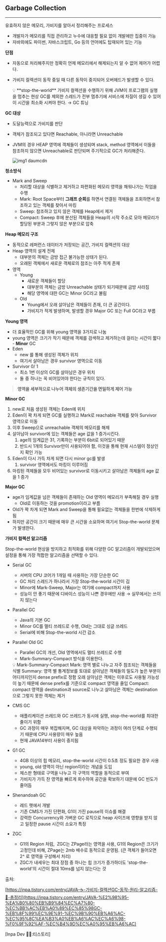 ## Garbage Collection

---

유효하지 않은 메모리, 가비지를 알아서 정리해주는 프로세스

- 개발자가 메모리를 직접 관리하고 누수에 대응할 필요 없이 개발에만 집중이 가능
- 자바외에도 파이썬, 자바스크립트, Go 등의 언어에도 탑재되어 있는 기능

**단점**

- 자동으로 처리해주지만 정확히 언제 메모리에서 해제되는지 알 수 없어 제어가 어렵다.
- 가비지 컬렉션이 동작 중일 때 다른 동작이 중지되어 오버헤드가 발생할 수 있다.

    <aside>
    💡 **stop-the-world**
    가비지 컬렉션을 수행하기 위해 JVM이 프로그램의 실행을 멈추는 현상
    GC를 제외한 스레드가 전부 멈추기에 서비스에 차질이 생길 수 있어 이 시간을 최소화 시켜야 한다.
    → GC 튜닝

    </aside>


**GC 대상**

- 도달능력으로 가비지를 판단
- 객체가 참조되고 있다면 Reachable, 아니라면 Unreachable
- JVM의 경우 HEAP 영역에 객체들이 생성되며 stack, method 영역에서 이들을 참조하지 않으면 Unreachable로 판단되며 주기적으로 GC가 처리해준다.

    ![img1 daumcdn](https://github.com/user-attachments/assets/18ebe5ed-ce75-470f-bcee-f51cea9b1bf6)

**청소방식**

- Mark and Sweep
    - 처리할 대상을 식별하고 제거하고 파편화된 메모리 영역을 채워나가는 작업을 수행
    - Mark: Root Space부터 **그래프 순회**를 하면서 연결된 객체들을 조회하면서 참조하고 있는 객체를 찾아서 마킹
    - Sweep: 참조하고 있지 않은 객체를 Heap에서 제거
    - Compact: Sweep 후에 분산된 객체들을 Heap의 시작 주소로 모아 메모리가 할당된 부분과 그렇지 않은 부분으로 압축

**Heap 메모리 구조**

- 동적으로 레퍼런스 데이터가 저장되는 공간, 가비지 컬렉션의 대상
- Heap 영역의 설계 전제
    - 대부분의 객체는 금방 접근 불가능한 상태가 된다.
    - 오래된 객체에서 새로운 객체로의 참조는 아주 적게 존재
- 영역
    - Young
        - 새로운 객체들이 할당
        - 대부분의 객체는 금방 Unreachable 상태가 되기때문에 금방 사라짐
        - 해당 영역에 대한 GC는 Minor GC라고 불림
    - Old
        - Young에서 오래 살아남은 객체들이 존재, 더 큰 공간이다.
        - 가비지가 적게 발생하며, 발생할 경우 Major GC 또는 Full GC라고 부름

**Young 영역**

- 더 효율적인 GC를 위해 young 영역을 3가지로 나눔
- young 영역은 크기가 작기 때문에 객체를 검색하고 제거하는데 걸리는 시간이 짧다 - **Minor** GC
- Eden
    - new 를 통해 생성된 객체가 위치
    - 여기서 살아남은 경우 survivor 영역으로 이동
- Survivor 0/ 1
    - 최소 1번 이상의 GC를 살아남은 경우 위치
    - 둘 중 하나는 꼭 비어있어야 한다는 규칙이 있다.

> **영역을 세부적으로 나누어 객체의 생존기간을 면밀하게 제어 가능**
>

**Minor GC**

1. new로 처음 생성된 객체는 Eden에 위치
2. Eden이 꽉 차게 되면 GC를 실행하고 Mark로 reachable 객체를 찾아 Survivor 영역으로 이동
3. 이후 Sweep으로 unreachable 객체의 메모리를 해제
4. 살아남아 survivor에 있는 객체들은 age 값을 1 증가시킨다.
    1. age의 임계값은 31, 기록하는 부분이 6bit로 되어있기 때문
    2. 반드시 1개의 Survivor만이 사용되어야 함, 이것을 통해 현재 시스템이 정상인지 확인 가능
5. Eden이 다시 가득 차게 되면 다시 minor gc를 발생
    1. survivor 영역에서도 마킹이 이루어짐
6. 마킹된 객체들을 모두 비어있는 survivor로 이동시키고 살아남은 객체들의 age 값을 1 증가

**Major GC**

- age가 임계값을 넘은 객체들이 존재하는 Old 영역이 메모리가 부족해질 경우 실행
    - Old로 이동하는 것을 promotion이라고 부름
- Old가 꽉 차게 되면 Mark and Sweep을 통해 필요없는 객체들을 한번에 삭제하게 됨
- 하지만 공간이 크기 때문에 매우 큰 시간을 소요하며 여기서 Stop-the-world 문제가 발생한다.

**가비지 컬렉션 알고리즘**

Stop-the-world 현상을 방지하고 최적화를 위해 다양한 GC 알고리즘이 개발되었으며 설정을 통해 가장 적합한 알고리즘을 선택할 수 있다.

- Serial GC
    - 서버의 CPU 코어가 1개일 때 사용하는 가장 단순한 GC
    - GC 처리 스레드가 하나라서 가장 Stop-the-world 시간이 김
    - Minor에 Mark-Sweep, Major는 여기에 compact까지 사용
    - 성능이 안 좋기 때문에 디바이스 성능이 나쁜 경우에만 사용 → 실무에서는 쓰이지 않는다
- Parallel GC
    - Java의 기본 GC
    - Minor GC를 멀티 쓰레드로 수행, Old는 그대로 싱글 쓰레드
    - Serial에 비해 Stop-the-world 시간 감소
- Parallel Old GC
    - Parallel GC의 개선, Old 영역에서도 멀티 쓰레드로 수행
    - Mark-Summary-Compact 방식을 이용한다.

    <aside>
    💡 Mark-Summary-Compact
    Mark: 영역 별로 나누고 자주 참조되는 객체들을 식별
    Summary: 영역 별 통계정보를 토대로 살아남은 객체들의 밀도가 높은 부분이 어디까지인지 dense prefix로 정함
    오래 살아남은 객체는 이후로도 사용될 가능성이 높기 때문에 dense prefix를 기준으로 compact 영역을 줄임
    Compact: compact 영역을 destination과 source로 나누고 살아남은 객체는 destination으로 그렇지 못한 객체는 제거

    </aside>

- CMS GC
    - 애플리케이션 쓰레드와 GC 쓰레드가 동시에 실행, stop-the-world를 최대한 줄이기 위함
    - GC 과정이 매우 복잡해지며, GC 대상을 파악하는 과정이 여러 단계로 수행되기 때문에 CPU 사용량이 매우 높음
    - 현재 JAVA14부터 사용이 중지됨
- G1 GC
    - 4GB 이상의 힙 메모리, stop-the-world 시간이 0.5초 정도 필요한 경우 사용
    - young, old 영역이 아닌 region이라는 개념을 도입
    - 체스판 형태로 구역을 나누고 각 구역의 역할을 동적으로 부여
    - 가비지가 가득 찬 영역을 빠르게 회수하여 공간을 확보하기 대문에 GC 빈도가 줄어듬
- Shenandoah GC
    - 레드 햇에서 개발
    - 기존 CMS가 가진 단편화, G1이 가진 pause의 이슈를 해결
    - 강력한 Concurrency와 가벼운 GC 로직으로 heap 사이즈에 영향을 받지 않고 일정한 pause 시간이 소요가 특징
- ZGC
    - G1의 Region 처럼,  ZGC는 ZPage라는 영역을 사용, G1의 Region은 크기가 고정인데 비해, ZPage는 2mb 배수로 동적으로 운영됨. (큰 객체가 들어오면 2^ 로 영역을 구성해서 처리)
    - ZGC가 내세우는 최대 장점 중 하나는 힙 크기가 증가하더도 'stop-the-world'의 시간이 절대 10ms를 넘지 않는다는 것

출처:

[https://inpa.tistory.com/entry/JAVA-☕-가비지-컬렉션GC-동작-원리-알고리즘-💯-총정리](https://inpa.tistory.com/entry/JAVA-%E2%98%95-%EA%B0%80%EB%B9%84%EC%A7%80-%EC%BB%AC%EB%A0%89%EC%85%98GC-%EB%8F%99%EC%9E%91-%EC%9B%90%EB%A6%AC-%EC%95%8C%EA%B3%A0%EB%A6%AC%EC%A6%98-%F0%9F%92%AF-%EC%B4%9D%EC%A0%95%EB%A6%AC)

[Inpa Dev 👨‍💻:티스토리]